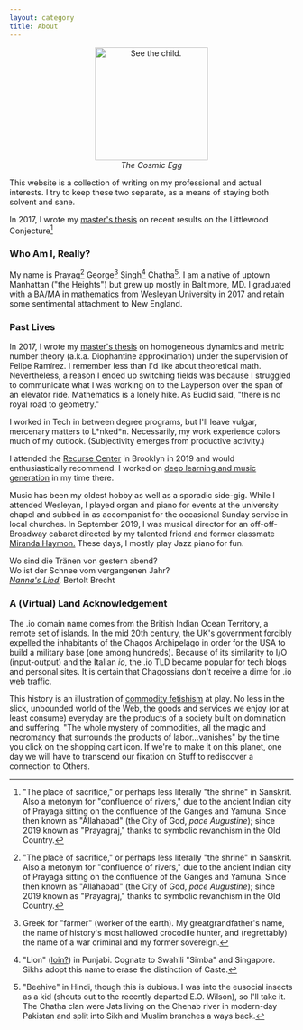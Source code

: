 ```yaml
---
layout: category
title: About
---
```

<p align="center">
    <img src="{{site.url}}/assets/young.png" class="portrait" style="display: block; margin: auto;"
    alt="See the child." width="200" >
    <em>The Cosmic Egg</em>
</p>

This website is a collection of writing on my professional and actual interests. I try to keep these two separate, as a means of staying both solvent and sane.

In 2017, I wrote my [master's thesis](https://digitalcollections.wesleyan.edu/object/ir-2470) on recent results on the Littlewood Conjecture[^1]

### Who Am I, Really?

My name is Prayag[^1] George[^2] Singh[^3] Chatha[^4]. I am a native of uptown Manhattan ("the Heights") but grew up mostly in Baltimore, MD. I graduated with a BA/MA in mathematics from Wesleyan University in 2017 and retain some sentimental attachment to New England.

### Past Lives

In 2017, I wrote my [master's thesis](https://digitalcollections.wesleyan.edu/object/ir-2470) on homogeneous dynamics and metric number theory (a.k.a. Diophantine approximation) under the supervision of Felipe Ramírez. I remember less than I'd like about theoretical math. Nevertheless, a reason I ended up switching fields was because I struggled to communicate what I was working on to the Layperson over the span of an elevator ride. Mathematics is a lonely hike. As Euclid said, "there is no royal road to geometry."

I worked in Tech in between degree programs, but I'll leave vulgar, mercenary matters to L\*nked\*n. Necessarily, my work experience colors much of my outlook. (Subjectivity emerges from productive activity.)

I attended the [Recurse Center](https://www.recurse.com/about) in Brooklyn in 2019 and would enthusiastically recommend. I worked on [deep learning and music generation](https://github.com/chathasphere/pno-ai) in my time there. 

Music has been my oldest hobby as well as a sporadic side-gig. While I attended Wesleyan, I played organ and piano for events at the university chapel and subbed in as accompanist for the occasional Sunday service in local churches. In September 2019, I was musical director for an off-off-Broadway cabaret directed by my talented friend and former classmate [Miranda Haymon.](https://www.mirandahaymon.com/) These days, I mostly play Jazz piano for fun.

<p class="message">
Wo sind die Tränen von gestern abend?<br>
Wo ist der Schnee vom vergangenen Jahr?<br>
<a href="https://www.youtube.com/watch?v=0ujxZO3Bx14"><i>Nanna's Lied</i></a>, Bertolt Brecht
</p>


### A (Virtual) Land Acknowledgement

The .io domain name comes from the British Indian Ocean Territory, a remote set of islands. In the mid 20th century, the UK's government forcibly expelled the inhabitants of the Chagos Archipelago in order for the USA to build a military base (one among hundreds). Because of its similarity to I/O (input-output) and the Italian *io*, the .io TLD became popular for tech blogs and personal sites. It is certain that Chagossians don't receive a dime for .io web traffic.

This history is an illustration of [commodity fetishism](https://www.marxists.org/archive/marx/works/1867-c1/ch01.htm#S4) at play. No less in the slick, unbounded world of the Web, the goods and services we enjoy (or at least consume) everyday are the products of a society built on domination and suffering. "The whole mystery of commodities, all the magic and necromancy that surrounds the products of labor...vanishes" by the time you click on the shopping cart icon. If we're to make it on this planet, one day we will have to transcend our fixation on Stuff to rediscover a connection to Others.


[^1]: "The place of sacrifice," or perhaps less literally "the shrine" in Sanskrit. Also a metonym for "confluence of rivers," due to the ancient Indian city of Prayaga sitting on the confluence of the Ganges and Yamuna. Since then known as "Allahabad" (the City of God, *pace Augustine*); since 2019 known as "Prayagraj," thanks to symbolic revanchism in the Old Country.
[^2]: Greek for "farmer" (worker of the earth). My greatgrandfather's name, the name of history's most hallowed crocodile hunter, and (regrettably) the name of a war criminal and my former sovereign.
[^3]: "Lion" ([loin?](https://www.imdb.com/title/tt1012757/)) in Punjabi. Cognate to Swahili "Simba" and Singapore. Sikhs adopt this name to erase the distinction of Caste.
[^4]: "Beehive" in Hindi, though this is dubious. I was into the eusocial insects as a kid (shouts out to the recently departed E.O. Wilson), so I'll take it. The Chatha clan were Jats living on the Chenab river in modern-day Pakistan and split into Sikh and Muslim branches a ways back.